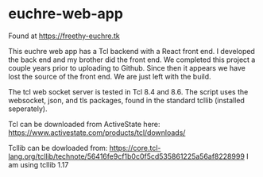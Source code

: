 # euchre-web-app

Found at https://freethy-euchre.tk

This euchre web app has a Tcl backend with a React front end. I developed the back end and my brother did the front end. We completed this
project a couple years prior to uploading to Github. Since then it appears we have lost the source of the front end. We are just left with
the build.

The tcl web socket server is tested in Tcl 8.4 and 8.6. The script uses the websocket, json, and tls packages, found in the standard
tcllib (installed seperately).

Tcl can be downloaded from ActiveState here: https://www.activestate.com/products/tcl/downloads/

Tcllib can be dowloaded from: https://core.tcl-lang.org/tcllib/technote/56416fe9cf1b0c0f5cd535861225a56af8228999
I am using tcllib 1.17
